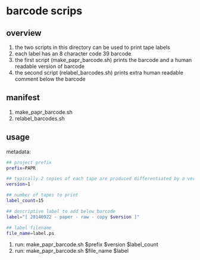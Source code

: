 # barcode scrips

## overview
  1. the two scripts in this directory can be used to print tape labels 
  2. each label has an 8 character code 39 barcode
  3. the first script (make_papr_barcode.sh) prints the barcode and a human readable version of barcode
  4. the second script (relabel_barcodes.sh) prints extra human readable comment below the barcode

## manifest
   1. make_papr_barcode.sh
   2. relabel_barcodes.sh
   
## usage
metadata:
```bash
## project prefix
prefix=PAPR

## typically 2 copies of each tape are produced differentiated by a version number [1|2]
version=1

## number of tapes to print
label_count=15

## descriptive label to add below barcode
label="[ 20140922 - paper - raw - copy $version ]"

## label filename
file_name=label.ps

```

  1. run: make_papr_barcode.sh $prefix $version $label_count
  2. run: make_papr_barcode.sh $file_name $label

